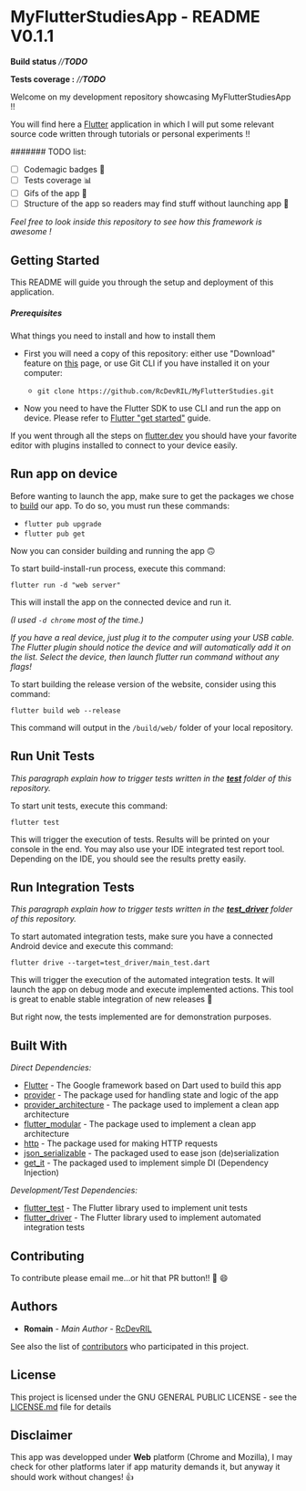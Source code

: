 # MyFlutterStudiesApp - README V0.1.1
__Build status__
_//**TODO**_

__Tests coverage :__
_//**TODO**_

Welcome on my development repository showcasing MyFlutterStudiesApp !!

You will find here a [Flutter] application in which I will put some relevant source code written through tutorials or personal experiments !!

####### TODO list:
* [ ] Codemagic badges :rocket:
* [ ] Tests coverage :bar_chart:
* [ ] Gifs of the app :mag_right:
* [ ] Structure of the app so readers may find stuff without launching app :open_file_folder:

*Feel free to look inside this repository to see how this framework is awesome !*
## Getting Started

This README will guide you through the setup and deployment of this application.
##### Prerequisites

What things you need to install and how to install them

* First you will need a copy of this repository: either use "Download" feature on [this][Github root] page, or use Git CLI if you have installed it on your computer:
    * `git clone https://github.com/RcDevRIL/MyFlutterStudies.git`

* Now you need to have the Flutter SDK to use CLI and run the app on device. Please refer to [Flutter "get started"] guide.


If you went through all the steps on [flutter.dev][Flutter "get started"] you should have your favorite editor with plugins installed to connect to your device easily.
## Run app on device

Before wanting to launch the app, make sure to get the packages we chose to [build][Built_With] our app. To do so, you must run these commands:

* `flutter pub upgrade`
* `flutter pub get`

Now you can consider building and running the app :upside_down_face:

To start build-install-run process, execute this command:

`flutter run -d "web server"`

This will install the app on the connected device and run it. 

*(I used `-d chrome` most of the time.)*

_If you have a real device, just plug it to the computer using your USB cable. The Flutter plugin should notice the device and will automatically add it on the list. Select the device, then launch flutter run command without any flags!_

To start building the release version of the website, consider using this command:

`flutter build web --release`

This command will output in the `/build/web/` folder of your local repository. 
## Run Unit Tests

_This paragraph explain how to trigger tests written in the **[test]** folder of this repository._

To start unit tests, execute this command:

`flutter test`

This will trigger the execution of tests. Results will be printed on your console in the end.
You may also use your IDE integrated test report tool. Depending on the IDE, you should see the results pretty easily.

## Run Integration Tests

_This paragraph explain how to trigger tests written in the **[test_driver]** folder of this repository._

To start automated integration tests, make sure you have a connected Android device and execute this command:

`flutter drive --target=test_driver/main_test.dart`

This will trigger the execution of the automated integration tests. It will launch the app on debug mode and execute implemented actions. This tool is great to enable stable integration of new releases :rocket:

But right now, the tests implemented are for demonstration purposes.

## Built With

_Direct Dependencies:_
* [Flutter] - The Google framework based on Dart used to build this app
* [provider] - The package used for handling state and logic of the app
* [provider_architecture] - The package used to implement a clean app architecture
* [flutter_modular] - The package used to implement a clean app architecture
* [http] - The package used for making HTTP requests
* [json_serializable] - The packaged used to ease json (de)serialization
* [get_it] - The packaged used to implement simple DI (Dependency Injection)

_Development/Test Dependencies:_
* [flutter_test] - The Flutter library used to implement unit tests
* [flutter_driver] - The Flutter library used to implement automated integration tests

## Contributing

To contribute please email me...or hit that PR button!! :rocket: :smile:

## Authors

* **Romain** - *Main Author* - [RcDevRIL]

See also the list of [contributors] who participated in this project.

## License

This project is licensed under the GNU GENERAL PUBLIC LICENSE - see the [LICENSE.md] file for details

## Disclaimer
This app was developped under **Web** platform (Chrome and Mozilla), I may check for other platforms later if app maturity demands it, but anyway it should work without changes! :+1:

[Flutter "get started"]: https://flutter.dev/get-started/
[Flutter]: https://github.com/flutter/flutter
[Github root]: https://github.com/RcDevRIL/MyFlutterStudies/
[Built_With]: https://github.com/RcDevRIL/MyFlutterStudies/tree/master#built-with
[test]: https://github.com/RcDevRIL/MyFlutterStudies/tree/master/test
[test_driver]: https://github.com/RcDevRIL/MyFlutterStudies/tree/master/test_driver
[Flutter]: https://github.com/flutter/flutter/
[provider]: https://pub.dev/packages/provider
[provider_architecture]: https://pub.dev/packages/provider_architecture
[flutter_modular]: https://pub.dev/packages/flutter_modular
[http]: https://pub.dev/packages/http
[get_it]: https://pub.dev/packages/get_it
[json_serializable]: https://pub.dev/packages/json_serializable
[flutter_test]: https://api.flutter.dev/flutter/flutter_test/flutter_test-library.html
[flutter_driver]: https://api.flutter.dev/flutter/flutter_driver/flutter_driver-library.html
[RcDevRIL]: https://github.com/RcDevRIL
[contributors]: https://github.com/RcDevRIL/MyFlutterStudies/contributors
[LICENSE.md]: https://github.com/RcDevRIL/MyFlutterStudies/blob/master/LICENSE
